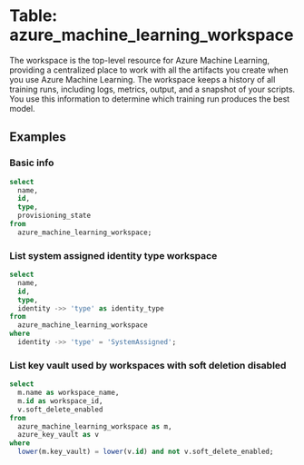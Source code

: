 # Table: azure_machine_learning_workspace

The workspace is the top-level resource for Azure Machine Learning, providing a centralized place to work with all the artifacts you create when you use Azure Machine Learning. The workspace keeps a history of all training runs, including logs, metrics, output, and a snapshot of your scripts. You use this information to determine which training run produces the best model.

## Examples

### Basic info

```sql
select
  name,
  id,
  type,
  provisioning_state
from
  azure_machine_learning_workspace;
```

### List system assigned identity type workspace

```sql
select
  name,
  id,
  type,
  identity ->> 'type' as identity_type
from
  azure_machine_learning_workspace
where
  identity ->> 'type' = 'SystemAssigned';
```

### List key vault used by workspaces with soft deletion disabled

```sql
select
  m.name as workspace_name,
  m.id as workspace_id,
  v.soft_delete_enabled
from
  azure_machine_learning_workspace as m,
  azure_key_vault as v
where
  lower(m.key_vault) = lower(v.id) and not v.soft_delete_enabled;
```